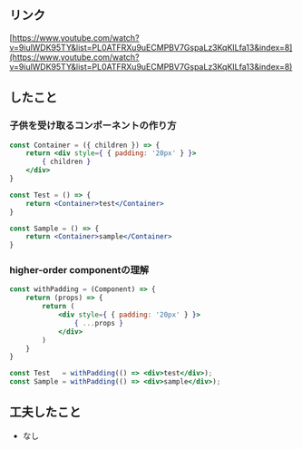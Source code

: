## リンク

[https://www.youtube.com/watch?v=9iulWDK95TY&list=PL0ATFRXu9uECMPBV7GspaLz3KqKILfa13&index=8](https://www.youtube.com/watch?v=9iulWDK95TY&list=PL0ATFRXu9uECMPBV7GspaLz3KqKILfa13&index=8)

## したこと
### 子供を受け取るコンポーネントの作り方

```jsx
const Container = ({ children }) => {
	return <div style={ { padding: '20px' } }>
		{ children }
	</div>
}

const Test = () => {
	return <Container>test</Container>
}

const Sample = () => {
	return <Container>sample</Container>
}
```

### higher-order componentの理解

```jsx
const withPadding = (Component) => {
	return (props) => {
		return (
			<div style={ { padding: '20px' } }>
				{ ...props }
			</div>
		)
	}
}

const Test   = withPadding(() => <div>test</div>);
const Sample = withPadding(() => <div>sample</div>);
```

## **工夫したこと**
- なし